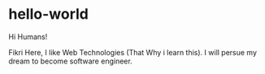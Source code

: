 # hello-world

Hi Humans!

Fikri Here, I like Web Technologies (That Why i learn this).
I will persue my dream to become software engineer.
